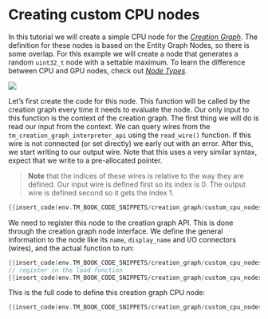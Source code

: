 # Creating custom CPU nodes

In this tutorial we will create a simple CPU node for the [*Creation Graph*]({{the_machinery_book}}/creation_graphs/concept.html). The definition for these nodes is based on the Entity Graph Nodes, so there is some overlap. For this example we will create a node that generates a random `uint32_t` node with a settable maximum. To learn the difference between CPU and GPU nodes, check out [*Node Types*]({{the_machinery_book}}/creation_graphs/node_types.html).

![](https://www.dropbox.com/s/04s5rzhmg9iwz68/tut_creation_graph_cpu_random.png?dl=1)

Let’s first create the code for this node. This function will be called by the creation graph every time it needs to evaluate the node. Our only input to this function is the context of the creation graph. The first thing we will do is read our input from the context. We can query wires from the `tm_creation_graph_interpreter_api` using the `read_wire()` function. If this wire is not connected (or set directly) we early out with an error. After this, we start writing to our output wire. Note that this uses a very similar syntax, expect that we write to a pre-allocated pointer.

> **Note** that the indices of these wires is relative to the way they are defined. Our input wire is defined first so its index is 0. The output wire is defined second so it gets the index 1.

```c
{{insert_code(env.TM_BOOK_CODE_SNIPPETS/creation_graph/custom_cpu_nodes.c,custom_cpu_node_fn)}}
```

We need to register this node to the creation graph API. This is done through the creation graph node interface. We define the general information to the node like its `name`, `display_name` and I/O connectors (wires), and the actual function to run:

```c
{{insert_code(env.TM_BOOK_CODE_SNIPPETS/creation_graph/custom_cpu_nodes.c,custom_cpu_node_node)}}
// register in the load function
{{insert_code(env.TM_BOOK_CODE_SNIPPETS/creation_graph/custom_cpu_nodes.c,custom_cpu_node_register)}}
```

This is the full code to define this creation graph CPU node:

```c
{{insert_code(env.TM_BOOK_CODE_SNIPPETS/creation_graph/custom_cpu_nodes.c)}}
```